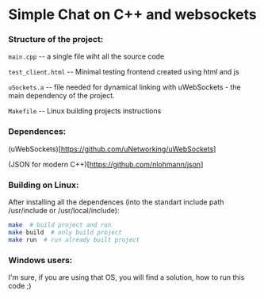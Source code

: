 # Simple Chat on C++ and websockets

### Structure of the project:
`main.cpp`         -- a single file wiht all the source code

`test_client.html` -- Minimal testing frontend created using html and js

`uSockets.a`       -- file needed for dynamical linking with uWebSockets - the main dependency of the project.

`Makefile`         -- Linux building projects instructions

### Dependences:

(uWebSockets)[https://github.com/uNetworking/uWebSockets]

(JSON for modern C++)[https://github.com/nlohmann/json]

### Building on Linux:

After installing all the dependences (into the standart include path /usr/include or /usr/local/include):
```bash
make  # build project and run
make build  # only build project
make run  # run already built project
```

### Windows users:

I'm sure, if you are using that OS, you will find a solution, how to run this code ;)
